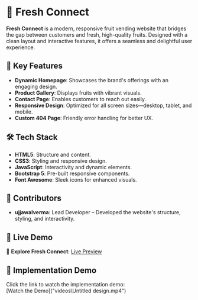 # 🍎 Fresh Connect

**Fresh Connect** is a modern, responsive fruit vending website that bridges the gap between customers and fresh, high-quality fruits. Designed with a clean layout and interactive features, it offers a seamless and delightful user experience.

## 🌟 Key Features

- **Dynamic Homepage**: Showcases the brand's offerings with an engaging design.
- **Product Gallery**: Displays fruits with vibrant visuals.
- **Contact Page**: Enables customers to reach out easily.
- **Responsive Design**: Optimized for all screen sizes—desktop, tablet, and mobile.
- **Custom 404 Page**: Friendly error handling for better UX.

## 🛠️ Tech Stack

- **HTML5**: Structure and content.
- **CSS3**: Styling and responsive design.
- **JavaScript**: Interactivity and dynamic elements.
- **Bootstrap 5**: Pre-built responsive components.
- **Font Awesome**: Sleek icons for enhanced visuals.

## 🎨 Contributors

- **ujjawalverma**: Lead Developer – Developed the website's structure, styling, and interactivity.  


## 🚀 Live Demo

🔗 **Explore Fresh Connect**: [Live Preview](https://your-ujjawalvermauv.github.io/fresh-connect/)

## 🎥 Implementation Demo

Click the link to watch the implementation demo:  
[Watch the Demo]("videos\Untitled design.mp4")

